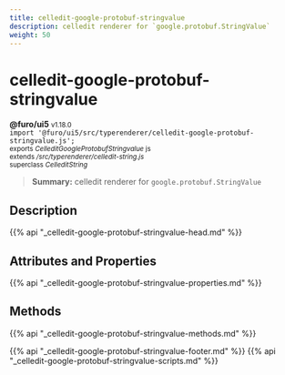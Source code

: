 ```yaml
---
title: celledit-google-protobuf-stringvalue
description: celledit renderer for `google.protobuf.StringValue`
weight: 50
---
```


# celledit-google-protobuf-stringvalue
**@furo/ui5** <small>v1.18.0</small>
<br>`import '@furo/ui5/src/typerenderer/celledit-google-protobuf-stringvalue.js';`<small>
<br>exports *CelleditGoogleProtobufStringvalue* js
<br>extends */src/typerenderer/celledit-string.js*
<br>superclass *CelleditString*</small>

> **Summary:** celledit renderer for `google.protobuf.StringValue`

## Description



{{% api "_celledit-google-protobuf-stringvalue-head.md" %}}

## Attributes and Properties
{{% api "_celledit-google-protobuf-stringvalue-properties.md" %}}




## Methods
{{% api "_celledit-google-protobuf-stringvalue-methods.md" %}}






{{% api "_celledit-google-protobuf-stringvalue-footer.md" %}}
{{% api "_celledit-google-protobuf-stringvalue-scripts.md" %}}
